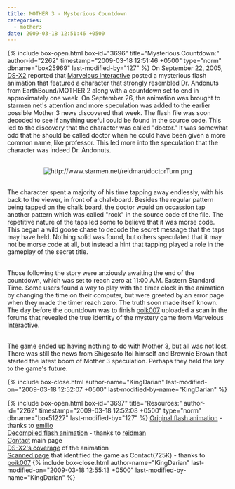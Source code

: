 ```yaml
---
title: MOTHER 3 - Mysterious Countdown
categories:
  - mother3
date: 2009-03-18 12:51:46 +0500
---
```

{% include box-open.html box-id="3696" title="Mysterious Countdown:" author-id="2262" timestamp="2009-03-18 12:51:46 +0500" type="norm" dbname="box25969" last-modified-by="127" %}
On September 22, 2005, <a href="http://www.ds-x2.com" target="_blank">DS-X2</a> reported that <a href="http://www.mmv-i.net" target="_blank">Marvelous Interactive</a> posted a mysterious flash animation that featured a character that strongly resembled Dr. Andonuts from EarthBound/MOTHER 2 along with a countdown set to end in approximately one week. On September 26, the animation was brought to starmen.net's attention and more speculation was added to the earlier possible Mother 3 news discovered that week. The flash file was soon decoded to see if anything useful could be found in the source code. This led to the discovery that the character was called "doctor." It was somewhat odd that he should be called doctor when he could have been given a more common name, like professor. This led more into the speculation that the character was indeed Dr. Andonuts.<BR />
<BR />

<center><img src="http://www.starmen.net/mother3/mysteriouscountdown/doctorTurn.png" border="0" alt="http://www.starmen.net/reidman/doctorTurn.png" /></center><BR />

The character spent a majority of his time tapping away endlessly, with his back to the viewer, in front of a chalkboard. Besides the regular pattern being tapped on the chalk board, the doctor would on occassion tap another pattern which was called "rock" in the source code of the file.
The repetitive nature of the taps led some to believe that it was morse code. This began a wild goose chase to decode the secret message that the taps may have held. Nothing solid was found, but others speculated that it may not be morse code at all, but instead a hint that tapping played a role in the gameplay of the secret title.<BR />
<BR />

Those following the story were anxiously awaiting the end of the countdown, which was set to reach zero at 11:00 A.M. Eastern Standard Time. Some users found a way to play with the timer clock in the animation by changing the time on their computer, but were greeted by an error page when they made the timer reach zero. The truth soon made itself known. The day before the countdown was to finish <a href="http://forum.starmen.net/?t=usrinfo&id=2573" target="_blank">poik007</a> uploaded a scan in the forums that revealed the true identity of the mystery game from Marvelous Interactive.<BR />
<BR />

The game ended up having nothing to do with Mother 3, but all was not lost. There was still the news from Shigesato Itoi himself and Brownie Brown that started the latest boom of Mother 3 speculation. Perhaps they held the key to the game's future.

{% include box-close.html author-name="KingDarian" last-modified-on="2009-03-18 12:52:07 +0500" last-modified-by-name="KingDarian" %}

{% include box-open.html box-id="3697" title="Resources:" author-id="2262" timestamp="2009-03-18 12:52:08 +0500" type="norm" dbname="box51227" last-modified-by="127" %}
<a href="count.swf" target="_blank">Original flash animation</a> - thanks to <a href="http://forum.starmen.net/?t=usrinfo&id=10">emilio</a><BR />
<a href="hackCount.swf" target="_blank">Decompiled flash animation</a> - thanks to <a href="http://forum.starmen.net/?t=usrinfo&id=8" target="_blank">reidman</a><BR />
<a href="http://www.mmv.co.jp/game/p_search/detail/2065" target="_blank">Contact</a> main page<BR />
<a href="http://www.ds-x2.com/index.php?id=4201" target="_blank">DS-X2's coverage</a> of the animation<BR />
<a href="Famitsu_Contact.jpg" target="_blank">Scanned page</a> that identified the game as Contact(725K) - thanks to <a href="http://forum.starmen.net/?t=usrinfo&id=2573" target="_blank">poik007</a>
{% include box-close.html author-name="KingDarian" last-modified-on="2009-03-18 12:55:13 +0500" last-modified-by-name="KingDarian" %}
